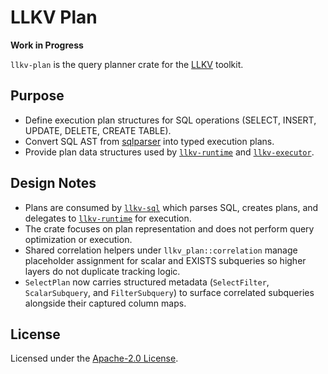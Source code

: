 # LLKV Plan

**Work in Progress**

`llkv-plan` is the query planner crate for the [LLKV](../) toolkit.

## Purpose

- Define execution plan structures for SQL operations (SELECT, INSERT, UPDATE, DELETE, CREATE TABLE).
- Convert SQL AST from [sqlparser](https://crates.io/crates/sqlparser) into typed execution plans.
- Provide plan data structures used by [`llkv-runtime`](../llkv-runtime/) and [`llkv-executor`](../llkv-executor/).

## Design Notes

- Plans are consumed by [`llkv-sql`](../llkv-sql/) which parses SQL, creates plans, and delegates to [`llkv-runtime`](../llkv-runtime/) for execution.
- The crate focuses on plan representation and does not perform query optimization or execution.
- Shared correlation helpers under `llkv_plan::correlation` manage placeholder assignment for scalar and EXISTS subqueries so higher layers do not duplicate tracking logic.
- `SelectPlan` now carries structured metadata (`SelectFilter`, `ScalarSubquery`, and `FilterSubquery`) to surface correlated subqueries alongside their captured column maps.

## License

Licensed under the [Apache-2.0 License](../LICENSE).

